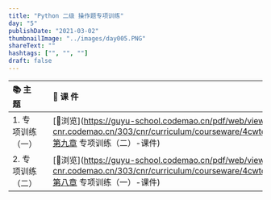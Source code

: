 ```yaml
---
title: "Python 二级 操作题专项训练"
day: "5"
publishDate: "2021-03-02"
thumbnailImage: "../images/day005.PNG"
shareText: ""
hashtags: ["", "", ""]
draft: false
---
```


| 📚 主 题           |      | 📰 课 件                                                      |
| :---------------- | :--- | :----------------------------------------------------------- |
| 1. 专项训练（一） |      | [🍳浏览](https://guyu-school.codemao.cn/pdf/web/viewer.html?file=https://cdn-cnr.codemao.cn/303/cnr/curriculum/courseware/4cwtdz1t9u1egbjpg3&fileName=第九章 专项训练（二）-课件) |
| 2. 专项训练（二） |      | [🍳浏览](https://guyu-school.codemao.cn/pdf/web/viewer.html?file=https://cdn-cnr.codemao.cn/303/cnr/curriculum/courseware/4cwtdtcbn0c6li5081&fileName=第八章 专项训练（一）-课件) |